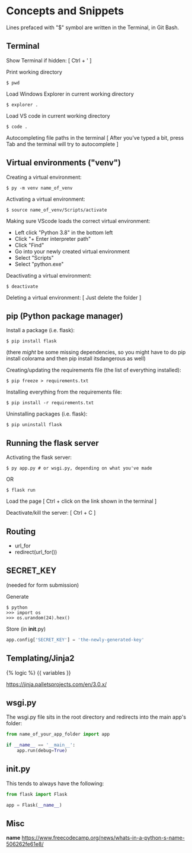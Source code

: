 # Concepts and Snippets

Lines prefaced with "$" symbol are written in the Terminal, in Git Bash.

## Terminal

Show Terminal if hidden:
[ Ctrl + ' ]

Print working directory
```
$ pwd
```

Load Windows Explorer in current working directory
```
$ explorer .
```

Load VS code in current working directory
```
$ code .
```

Autocompleting file paths in the terminal
[ After you've typed a bit, press Tab and the terminal will try to autocomplete ]

## Virtual environments ("venv")

Creating a virtual environment:
```
$ py -m venv name_of_venv
```

Activating a virtual environment:
```
$ source name_of_venv/Scripts/activate
```

Making sure VScode loads the correct virtual environment:
- Left click "Python 3.8" in the bottom left
- Click "+ Enter interpreter path"
- Click "Find"
- Go into your newly created virtual environment
- Select "Scripts"
- Select "python.exe"


Deactivating a virtual environment:
```
$ deactivate
```

Deleting a virtual environment:
[ Just delete the folder ]

## pip (Python package manager)

Install a package (i.e. flask):
```
$ pip install flask
```
(there *might* be some missing dependencies, so you might have to do pip install colorama and then pip install itsdangerous as well)

Creating/updating the requirements file (the list of everything installed):
```
$ pip freeze > requirements.txt
```

Installing everything from the requirements file:
```
$ pip install -r requirements.txt
```

Uninstalling packages (i.e. flask):
```
$ pip uninstall flask
```

## Running the flask server
Activating the flask server:
```
$ py app.py # or wsgi.py, depending on what you've made
```

OR
```
$ flask run
```

Load the page
[ Ctrl + click on the link shown in the terminal ]


Deactivate/kill the server:
[ Ctrl + C ]

## Routing
- url_for
- redirect(url_for())

## SECRET_KEY
(needed for form submission)

Generate
```
$ python
>>> import os
>>> os.urandom(24).hex()
```

Store (in __init__.py)
```python
app.config['SECRET_KEY'] = 'the-newly-generated-key'
```

## Templating/Jinja2

{% logic %}
{{ variables }}

https://jinja.palletsprojects.com/en/3.0.x/

## wsgi.py

The wsgi.py file sits in the root directory and redirects into the main app's folder:

```python
from name_of_your_app_folder import app

if __name__ == '__main__':
    app.run(debug=True)
```

## __init__.py

This tends to always have the following:

```python
from flask import Flask

app = Flask(__name__)

```

## Misc
__name__
https://www.freecodecamp.org/news/whats-in-a-python-s-name-506262fe61e8/